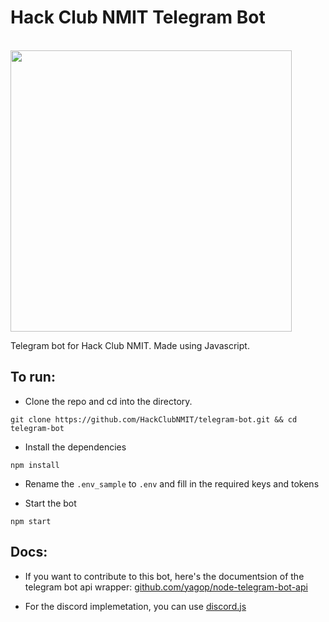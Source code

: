 <p align="center"> 
<h1> Hack Club NMIT Telegram Bot </h1> <br>
<img src="https://cdn.jsdelivr.net/gh/hackclub/meta@fc4c0d220426eb53a176e656ae7700d9dcd0b2c5/logos/hack_club_red_text.svg" width="450">
</p>

Telegram bot for Hack Club NMIT. Made using Javascript.

## To run:

-   Clone the repo and cd into the directory.

```
git clone https://github.com/HackClubNMIT/telegram-bot.git && cd telegram-bot
```

-   Install the dependencies

```
npm install
```

-   Rename the `.env_sample` to `.env` and fill in the required keys and tokens

-   Start the bot

```
npm start
```

## Docs:

-   If you want to contribute to this bot, here's the documentsion of the telegram bot api wrapper: [github.com/yagop/node-telegram-bot-api](https://github.com/yagop/node-telegram-bot-api)

-   For the discord implemetation, you can use [discord.js](https://discord.js.org)
